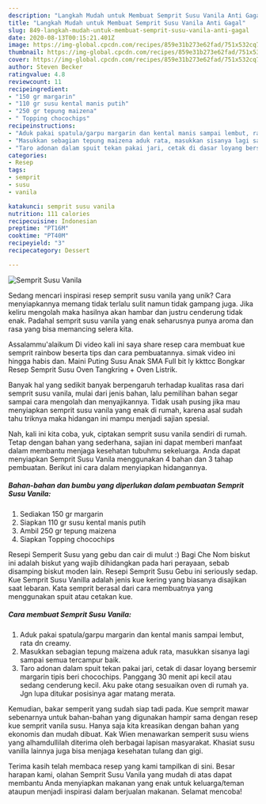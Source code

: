 ```yaml
---
description: "Langkah Mudah untuk Membuat Semprit Susu Vanila Anti Gagal"
title: "Langkah Mudah untuk Membuat Semprit Susu Vanila Anti Gagal"
slug: 849-langkah-mudah-untuk-membuat-semprit-susu-vanila-anti-gagal
date: 2020-08-13T00:15:21.401Z
image: https://img-global.cpcdn.com/recipes/859e31b273e62fad/751x532cq70/semprit-susu-vanila-foto-resep-utama.jpg
thumbnail: https://img-global.cpcdn.com/recipes/859e31b273e62fad/751x532cq70/semprit-susu-vanila-foto-resep-utama.jpg
cover: https://img-global.cpcdn.com/recipes/859e31b273e62fad/751x532cq70/semprit-susu-vanila-foto-resep-utama.jpg
author: Steven Becker
ratingvalue: 4.8
reviewcount: 11
recipeingredient:
- "150 gr margarin"
- "110 gr susu kental manis putih"
- "250 gr tepung maizena"
- " Topping chocochips"
recipeinstructions:
- "Aduk pakai spatula/garpu margarin dan kental manis sampai lembut, rata dn creamy."
- "Masukkan sebagian tepung maizena aduk rata, masukkan sisanya lagi sampai semua tercampur baik."
- "Taro adonan dalam spuit tekan pakai jari, cetak di dasar loyang bersemir margarin tipis beri chocochips. Panggang 30 menit api kecil atau sedang cenderung kecil. Aku pake otang sesuaikan oven di rumah ya. Jgn lupa ditukar posisinya agar matang merata."
categories:
- Resep
tags:
- semprit
- susu
- vanila

katakunci: semprit susu vanila 
nutrition: 111 calories
recipecuisine: Indonesian
preptime: "PT16M"
cooktime: "PT40M"
recipeyield: "3"
recipecategory: Dessert

---
```



![Semprit Susu Vanila](https://img-global.cpcdn.com/recipes/859e31b273e62fad/751x532cq70/semprit-susu-vanila-foto-resep-utama.jpg)

Sedang mencari inspirasi resep semprit susu vanila yang unik? Cara menyiapkannya memang tidak terlalu sulit namun tidak gampang juga. Jika keliru mengolah maka hasilnya akan hambar dan justru cenderung tidak enak. Padahal semprit susu vanila yang enak seharusnya punya aroma dan rasa yang bisa memancing selera kita.

Assalammu&#39;alaikum Di video kali ini saya share resep cara membuat kue semprit rainbow beserta tips dan cara pembuatannya. simak video ini hingga habis dan. Maini Puting Susu Anak SMA Full bit ly kkttcc Bongkar Resep Semprit Susu Oven Tangkring + Oven Listrik.

Banyak hal yang sedikit banyak berpengaruh terhadap kualitas rasa dari semprit susu vanila, mulai dari jenis bahan, lalu pemilihan bahan segar sampai cara mengolah dan menyajikannya. Tidak usah pusing jika mau menyiapkan semprit susu vanila yang enak di rumah, karena asal sudah tahu triknya maka hidangan ini mampu menjadi sajian spesial.


Nah, kali ini kita coba, yuk, ciptakan semprit susu vanila sendiri di rumah. Tetap dengan bahan yang sederhana, sajian ini dapat memberi manfaat dalam membantu menjaga kesehatan tubuhmu sekeluarga. Anda dapat menyiapkan Semprit Susu Vanila menggunakan 4 bahan dan 3 tahap pembuatan. Berikut ini cara dalam menyiapkan hidangannya.

<!--inarticleads1-->

##### Bahan-bahan dan bumbu yang diperlukan dalam pembuatan Semprit Susu Vanila:

1. Sediakan 150 gr margarin
1. Siapkan 110 gr susu kental manis putih
1. Ambil 250 gr tepung maizena
1. Siapkan  Topping chocochips


Resepi Semperit Susu yang gebu dan cair di mulut :) Bagi Che Nom biskut ini adalah biskut yang wajib dihidangkan pada hari perayaan, sebab disamping biskut moden lain. Resepi Semprit Susu Gebu ini seriously sedap. Kue Semprit Susu Vanilla adalah jenis kue kering yang biasanya disajikan saat lebaran. Kata semprit berasal dari cara membuatnya yang menggunakan spuit atau cetakan kue. 

<!--inarticleads2-->

##### Cara membuat Semprit Susu Vanila:

1. Aduk pakai spatula/garpu margarin dan kental manis sampai lembut, rata dn creamy.
1. Masukkan sebagian tepung maizena aduk rata, masukkan sisanya lagi sampai semua tercampur baik.
1. Taro adonan dalam spuit tekan pakai jari, cetak di dasar loyang bersemir margarin tipis beri chocochips. Panggang 30 menit api kecil atau sedang cenderung kecil. Aku pake otang sesuaikan oven di rumah ya. Jgn lupa ditukar posisinya agar matang merata.


Kemudian, bakar semperit yang sudah siap tadi pada. Kue semprit mawar sebenarnya untuk bahan-bahan yang digunakan hampir sama dengan resep kue semprit vanila susu. Hanya saja kita kreasikan dengan bahan yang ekonomis dan mudah dibuat. Kak Wien menawarkan semperit susu wiens yang alhamdullilah diterima oleh berbagai lapisan masyarakat. Khasiat susu vanilla lainnya juga bisa menjaga kesehatan tulang dan gigi. 

Terima kasih telah membaca resep yang kami tampilkan di sini. Besar harapan kami, olahan Semprit Susu Vanila yang mudah di atas dapat membantu Anda menyiapkan makanan yang enak untuk keluarga/teman ataupun menjadi inspirasi dalam berjualan makanan. Selamat mencoba!
